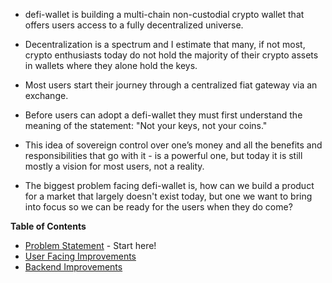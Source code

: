 * defi-wallet is building a multi-chain non-custodial crypto wallet that offers users access to a fully decentralized universe. 

* Decentralization is a spectrum and I estimate that many, if not most, crypto enthusiasts today do not hold the majority of their crypto assets in wallets where they alone hold the keys. 

* Most users start their journey through a centralized fiat gateway via an exchange. 

* Before users can adopt a defi-wallet they must first understand the meaning of the statement: "Not your keys, not your coins." 

* This idea of sovereign control over one’s money and all the benefits and responsibilities that go with it - is a powerful one, but today it is still mostly a vision for most users, not a reality. 

* The biggest problem facing defi-wallet is, how can we build a product for a market that largely doesn't exist today, but one we want to bring into focus so we can be ready for the users when they do come?

**Table of Contents**

* [Problem Statement](https://github.com/alokm/defi-wallet#problem-statement) - Start here!
* [User Facing Improvements](https://github.com/alokm/defi-wallet/blob/main/user-facing.md#user-facing-product-improvements)
* [Backend Improvements](https://github.com/alokm/defi-wallet/blob/main/Backend.md#backend-product-operations)
